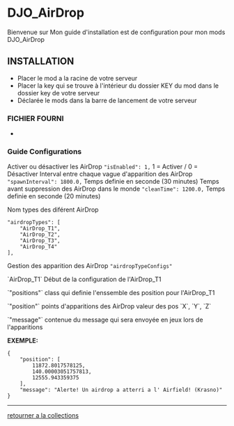 # DJO_AirDrop
Bienvenue sur Mon guide d'installation est de configuration pour mon mods DJO_AirDrop



## INSTALLATION
- Placer le mod a la racine de votre serveur
- Placer la key qui se trouve à l'intérieur du dossier KEY du mod dans le dossier key de votre serveur
- Déclarée le mods dans la barre de lancement de votre serveur


### FICHIER FOURNI
- 

### Guide Configurations
Activer ou désactiver les AirDrop `"isEnabled": 1,` 1 = Activer / 0 = Désactiver
Interval entre chaque vague d'apparition des AirDrop `"spawnInterval": 1800.0,` Temps definie en seconde (30 minutes)
Temps avant suppression des AirDrop dans le monde `"cleanTime": 1200.0,` Temps definie en seconde (20 minutes)

Nom types des diférent AirDrop
```
"airdropTypes": [
    "AirDrop_T1",
    "AirDrop_T2",
    "AirDrop_T3",
    "AirDrop_T4"
],
```
Gestion des apparition des AirDrop `"airdropTypeConfigs"` 
<p>`AirDrop_T1` Début de la configuration de l'AirDrop_T1 </p>

<p>`"positions"` class qui definie l'enssemble des position pour l'AirDrop_T1 </p>
<p>`"position"` points d'apparitions des AirDrop valeur des pos `X`, `Y`, `Z` </p>
<p>`"message"` contenue du message qui sera envoyée en jeux lors de l'apparitions </p>

**EXEMPLE:**
```
{
    "position": [
        11872.8017578125,
        140.00003051757813,
        12555.943359375
    ],
    "message": "Alerte! Un airdrop a atterri a l' Airfield! (Krasno)"
}
```
---

[retourner a la collections](https://github.com/Djolehaineux/DJO-mods-collection)

